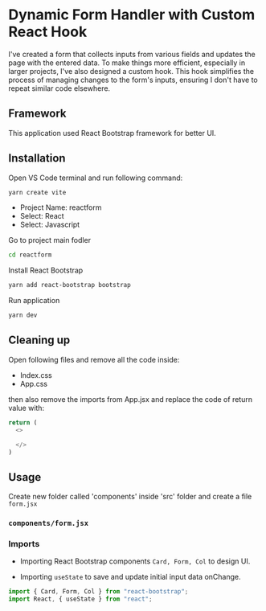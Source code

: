 # Dynamic Form Handler with Custom React Hook

I've created a form that collects inputs from various fields and updates the page with the entered data. To make things more efficient, especially in larger projects, I've also designed a custom hook. This hook simplifies the process of managing changes to the form's inputs, ensuring I don't have to repeat similar code elsewhere.

## Framework

This application used React Bootstrap framework for better UI.

## Installation

Open VS Code terminal and run following command:

```bash
yarn create vite
```

- Project Name: reactform
- Select: React
- Select: Javascript

Go to project main fodler

```bash
cd reactform
```

Install React Bootstrap

```bash
yarn add react-bootstrap bootstrap
```

Run application

```bash
yarn dev
```

## Cleaning up

Open following files and remove all the code inside:

- Index.css
- App.css

then also remove the imports from App.jsx and replace the code of return value with:

```Javascript
return (
  <>

  </>
)
```

## Usage

Create new folder called 'components' inside 'src' folder and create a file `form.jsx`

### `components/form.jsx`

### Imports

- Importing React Bootstrap components `Card, Form, Col` to design UI.

- Importing `useState` to save and update initial input data onChange.

```Javascript
import { Card, Form, Col } from "react-bootstrap";
import React, { useState } from "react";
```
